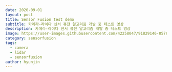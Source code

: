 ```yaml
---
date: 2020-09-01
layout: post
title: Sensor Fusion test demo
subtitle: 카메라-라이다 센서 퓨전 알고리즘 개발 중 테스트 영상
description: 카메라-라이다 센서 퓨전 알고리즘 개발 중 테스트 영상
image: https://user-images.githubusercontent.com/42258047/91829146-0576e800-ec7c-11ea-8ad2-4b08d54d500d.gif
category: sensorfusion
tags:
  - camera
  - lidar
  - sensorfusion
author: hyunjin
---
```

